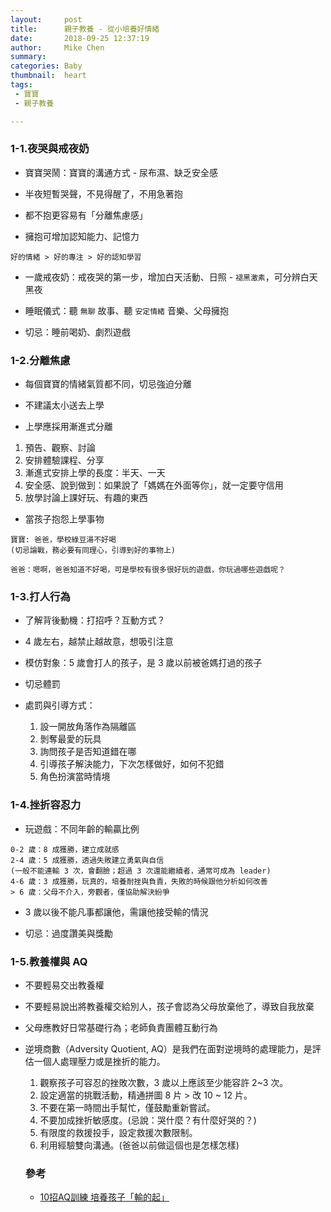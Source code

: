 ```yaml
---
layout:     post
title:      親子教養 - 從小培養好情緒
date:       2018-09-25 12:37:19
author:     Mike Chen
summary:    
categories: Baby
thumbnail:  heart
tags:
 - 寶寶
 - 親子教養

---
```


### 1-1.夜哭與戒夜奶

* 寶寶哭鬧：寶寶的溝通方式 - 尿布濕、缺乏安全感

* 半夜短暫哭聲，不見得醒了，不用急著抱

* 都不抱更容易有「分離焦慮感」

* 擁抱可增加認知能力、記憶力

```
好的情緒 > 好的專注 > 好的認知學習
```

* 一歲戒夜奶：戒夜哭的第一步，增加白天活動、日照 - `褪黑激素`，可分辨白天黑夜

* 睡眠儀式：聽 `無聊` 故事、聽 `安定情緒` 音樂、父母擁抱

* 切忌：睡前喝奶、劇烈遊戲


### 1-2.分離焦慮

* 每個寶寶的情緒氣質都不同，切忌強迫分離

* 不建議太小送去上學

* 上學應採用漸進式分離
1. 預告、觀察、討論
2. 安排體驗課程、分享
3. 漸進式安排上學的長度：半天、一天
4. 安全感、說到做到：如果說了「媽媽在外面等你」，就一定要守信用
5. 放學討論上課好玩、有趣的東西

* 當孩子抱怨上學事物

```
寶寶: 爸爸，學校綠豆湯不好喝
(切忌論戰，務必要有同理心，引導到好的事物上)

爸爸：嗯啊，爸爸知道不好喝，可是學校有很多很好玩的遊戲，你玩過哪些遊戲呢？
```

### 1-3.打人行為

* 了解背後動機：打招呼？互動方式？

* 4 歲左右，越禁止越故意，想吸引注意

* 模仿對象：5 歲會打人的孩子，是 3 歲以前被爸媽打過的孩子

* 切忌體罰

* 處罰與引導方式：
  1. 設一開放角落作為隔離區
  2. 剝奪最愛的玩具
  3. 詢問孩子是否知道錯在哪
  4. 引導孩子解決能力，下次怎樣做好，如何不犯錯
  5. 角色扮演當時情境


### 1-4.挫折容忍力

* 玩遊戲：不同年齡的輸贏比例

```
0-2 歲：8 成獲勝，建立成就感
2-4 歲：5 成獲勝，透過失敗建立勇氣與自信
(一般不能連輸 3 次，會翻臉；超過 3 次還能繼續者，通常可成為 leader)
4-6 歲：3 成獲勝，玩真的，培養耐挫與負責，失敗的時候跟他分析如何改善
> 6 歲：父母不介入，旁觀者，僅協助解決紛爭
```

* 3 歲以後不能凡事都讓他，需讓他接受輸的情況

* 切忌：過度讚美與獎勵


### 1-5.教養權與 AQ

* 不要輕易交出教養權

* 不要輕易說出將教養權交給別人，孩子會認為父母放棄他了，導致自我放棄

* 父母應教好日常基礎行為；老師負責團體互動行為

* 逆境商數（Adversity Quotient, AQ）是我們在面對逆境時的處理能力，是評估一個人處理壓力或是挫折的能力。

  1. 觀察孩子可容忍的挫敗次數，3 歲以上應該至少能容許 2~3 次。
  2. 設定適當的挑戰活動，精通拼圖 8 片 > 改 10 ~ 12 片。
  3. 不要在第一時間出手幫忙，僅鼓勵重新嘗試。
  4. 不要加成挫折敏感度。(忌說：哭什麼？有什麼好哭的？)
  5. 有限度的救援投手，設定救援次數限制。
  6. 利用經驗雙向溝通。(爸爸以前做這個也是怎樣怎樣)


  ### 參考

  * [10招AQ訓練 培養孩子「輸的起」](https://info.babyhome.com.tw/article/1182)